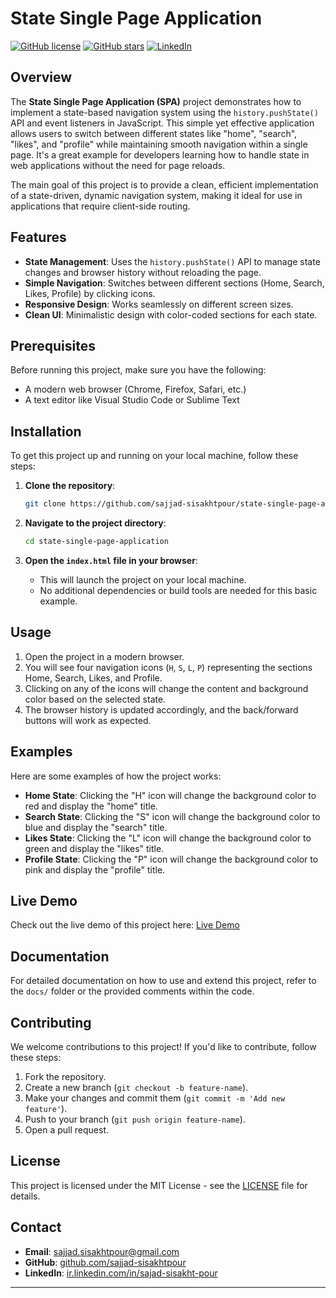 # State Single Page Application

[![GitHub license](https://img.shields.io/github/license/sajjad-sisakhtpour/state-single-page-application)](https://github.com/sajjad-sisakhtpour/state-single-page-application/blob/main/LICENSE)
[![GitHub stars](https://img.shields.io/github/stars/sajjad-sisakhtpour/state-single-page-application?style=social)](https://github.com/sajjad-sisakhtpour/state-single-page-application/stargazers)
[![LinkedIn](https://img.shields.io/badge/LinkedIn-Connect-blue)](https://ir.linkedin.com/in/sajad-sisakht-pour)

## Overview

The **State Single Page Application (SPA)** project demonstrates how to implement a state-based navigation system using the `history.pushState()` API and event listeners in JavaScript. This simple yet effective application allows users to switch between different states like "home", "search", "likes", and "profile" while maintaining smooth navigation within a single page. It's a great example for developers learning how to handle state in web applications without the need for page reloads.

The main goal of this project is to provide a clean, efficient implementation of a state-driven, dynamic navigation system, making it ideal for use in applications that require client-side routing.

## Features

- **State Management**: Uses the `history.pushState()` API to manage state changes and browser history without reloading the page.
- **Simple Navigation**: Switches between different sections (Home, Search, Likes, Profile) by clicking icons.
- **Responsive Design**: Works seamlessly on different screen sizes.
- **Clean UI**: Minimalistic design with color-coded sections for each state.

## Prerequisites

Before running this project, make sure you have the following:

- A modern web browser (Chrome, Firefox, Safari, etc.)
- A text editor like Visual Studio Code or Sublime Text

## Installation

To get this project up and running on your local machine, follow these steps:

1. **Clone the repository**:
   ```bash
   git clone https://github.com/sajjad-sisakhtpour/state-single-page-application.git
   ```

2. **Navigate to the project directory**:
   ```bash
   cd state-single-page-application
   ```

3. **Open the `index.html` file in your browser**:
   - This will launch the project on your local machine.
   - No additional dependencies or build tools are needed for this basic example.

## Usage

1. Open the project in a modern browser.
2. You will see four navigation icons (`H`, `S`, `L`, `P`) representing the sections Home, Search, Likes, and Profile.
3. Clicking on any of the icons will change the content and background color based on the selected state.
4. The browser history is updated accordingly, and the back/forward buttons will work as expected.

## Examples

Here are some examples of how the project works:

- **Home State**: Clicking the "H" icon will change the background color to red and display the "home" title.
- **Search State**: Clicking the "S" icon will change the background color to blue and display the "search" title.
- **Likes State**: Clicking the "L" icon will change the background color to green and display the "likes" title.
- **Profile State**: Clicking the "P" icon will change the background color to pink and display the "profile" title.

## Live Demo

Check out the live demo of this project here: [Live Demo](https://sajjad-sisakhtpour.github.io/state-single-page-application)

## Documentation

For detailed documentation on how to use and extend this project, refer to the `docs/` folder or the provided comments within the code. 

## Contributing

We welcome contributions to this project! If you'd like to contribute, follow these steps:

1. Fork the repository.
2. Create a new branch (`git checkout -b feature-name`).
3. Make your changes and commit them (`git commit -m 'Add new feature'`).
4. Push to your branch (`git push origin feature-name`).
5. Open a pull request.

## License

This project is licensed under the MIT License - see the [LICENSE](https://github.com/sajjad-sisakhtpour/state-single-page-application/blob/main/LICENSE) file for details.

## Contact

- **Email**: [sajjad.sisakhtpour@gmail.com](mailto:sajjad.sisakhtpour@gmail.com)
- **GitHub**: [github.com/sajjad-sisakhtpour](https://github.com/sajjad-sisakhtpour)
- **LinkedIn**: [ir.linkedin.com/in/sajad-sisakht-pour](https://ir.linkedin.com/in/sajad-sisakht-pour)

---
